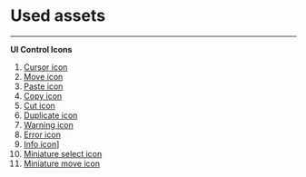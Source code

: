 # Used assets
---
**UI Control Icons**
1. [Cursor icon](https://www.svgrepo.com/svg/395421/cursor)
2. [Move icon](https://www.svgrepo.com/svg/342552/cursor-move)
3. [Paste icon](https://www.svgrepo.com/svg/521781/paste)
4. [Copy icon](https://www.svgrepo.com/svg/521581/copy)
5. [Cut icon](https://www.svgrepo.com/svg/486624/cut)
6. [Duplicate icon](https://www.svgrepo.com/svg/521623/duplicate)
7. [Warning icon](https://www.svgrepo.com/svg/493629/warning-triangle)
8. [Error icon](https://www.svgrepo.com/svg/493668/error-circle-fail-failure-disallowed-x-cross-bad) 
9. [Info icon](https://www.svgrepo.com/svg/493691/info-circle-information)] 
10. [Miniature select icon](https://www.svgrepo.com/svg/487769/select)
11. [Miniature move icon](https://www.svgrepo.com/svg/533693/move-alt) 